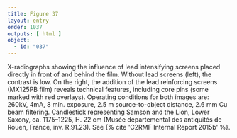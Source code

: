 ```yaml
---
title: Figure 37
layout: entry
order: 1037
outputs: [ html ]
object:
  - id: "037"
---
```


X-radiographs showing the influence of lead intensifying screens placed directly in front of and behind the film. Without lead screens (left), the contrast is low. On the right, the addition of the lead reinforcing screens (MX125PB film) reveals technical features, including core pins (some marked with red overlays). Operating conditions for both images are: 260kV, 4mA, 8 min. exposure, 2.5 m source-to-object distance, 2.6 mm Cu beam filtering. Candlestick representing Samson and the Lion, Lower Saxony, ca. 1175–1225, H. 22 cm (Musée départemental des antiquités de Rouen, France, inv. R.91.23). See {% cite 'C2RMF Internal Report 2015b' %}.
